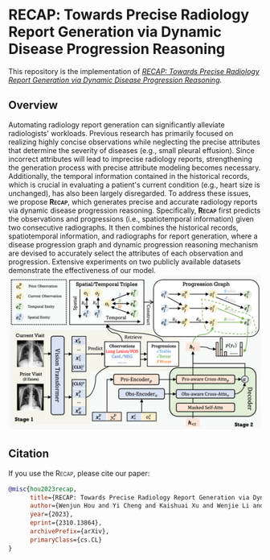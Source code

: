 # <span style="font-variant:small-caps;">RECAP</span>: Towards Precise Radiology Report Generation via Dynamic Disease Progression Reasoning

This repository is the implementation of [_RECAP: Towards Precise Radiology Report Generation via Dynamic Disease Progression Reasoning_](https://arxiv.org/abs/2310.13864).

## Overview

Automating radiology report generation can significantly alleviate radiologists' workloads. Previous research has primarily focused on realizing highly concise observations while neglecting the precise attributes that determine the severity of diseases (e.g., small pleural effusion). Since incorrect attributes will lead to imprecise radiology reports, strengthening the generation process with precise attribute modeling becomes necessary. Additionally, the temporal information contained in the historical records, which is crucial in evaluating a patient's current condition (e.g., heart size is unchanged), has also been largely disregarded. To address these issues, we propose **<span style="font-variant:small-caps;">Recap</span>**, which generates precise and accurate radiology reports via dynamic disease progression reasoning. Specifically, **<span style="font-variant:small-caps;">Recap</span>** first predicts the observations and progressions (i.e., spatiotemporal information) given two consecutive radiographs. It then combines the historical records, spatiotemporal information, and radiographs for report generation, where a disease progression graph and dynamic progression reasoning mechanism are devised to accurately select the attributes of each observation and progression. Extensive experiments on two publicly available datasets demonstrate the effectiveness of our model.
![Alt text](figure/overview.png?raw=true "Title")

## Citation

If you use the <span style="font-variant:small-caps;">Recap</span>, please cite our paper:

```bibtex
@misc{hou2023recap,
      title={RECAP: Towards Precise Radiology Report Generation via Dynamic Disease Progression Reasoning},
      author={Wenjun Hou and Yi Cheng and Kaishuai Xu and Wenjie Li and Jiang Liu},
      year={2023},
      eprint={2310.13864},
      archivePrefix={arXiv},
      primaryClass={cs.CL}
}
```
